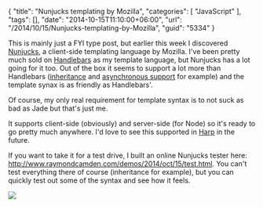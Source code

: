 {
	"title": "Nunjucks templating by Mozilla",
	"categories": [
		"JavaScript"
	],
	"tags": [],
	"date": "2014-10-15T11:10:00+06:00",
	"url": "/2014/10/15/Nunjucks-templating-by-Mozilla",
	"guid": "5334"
}

<p>
This is mainly just a FYI type post, but earlier this week I discovered <a href="http://mozilla.github.io/nunjucks/">Nunjucks</a>, a client-side templating language by Mozilla. I've been pretty much sold on <a href="http://handlebarsjs.com/">Handlebars</a> as my template language, but Nunjucks has a lot going for it too. Out of the box it seems to support a lot more than Handlebars (<a href="http://mozilla.github.io/nunjucks/templating.html#template-inheritance">inheritance</a> and <a href="http://mozilla.github.io/nunjucks/templating.html#asynceach">asynchronous support</a> for example) and the template synax is as friendly as Handlebars'. 
</p>
<!--more-->
<p>
Of course, my only real requirement for template syntax is to not suck as bad as Jade but that's just me.
</p>

<p>
It supports client-side (obviously) and server-side (for Node) so it's ready to go pretty much anywhere. I'd love to see this supported in <a href="http://harpjs.com/">Harp</a> in the future.
</p>

<p>
If you want to take it for a test drive, I built an online Nunjucks tester here: <a href="http://www.raymondcamden.com/demos/2014/oct/15/test.html">http://www.raymondcamden.com/demos/2014/oct/15/test.html</a>. You can't test everything there of course (inheritance for example), but you can quickly test out some of the syntax and see how it feels.
</p>

<p>
<img src="http://www.raymondcamden.com/images/shot10.png" class="bthumb" />
</p>